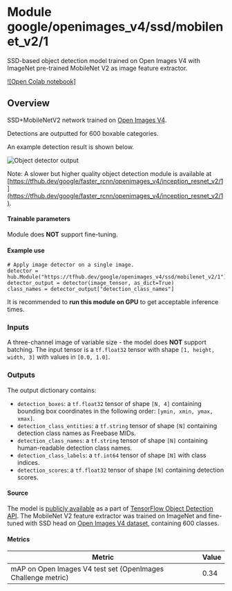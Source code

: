 # Module google/openimages_v4/ssd/mobilenet_v2/1

SSD-based object detection model trained on Open Images V4 with ImageNet
pre-trained MobileNet V2 as image feature extractor.

<!-- module-type: image-object-detection -->
<!-- asset-path: legacy -->
<!-- network-architecture: SSD -->
<!-- dataset: openimagesv4 -->
<!-- fine-tunable: false -->
<!-- format: hub -->

[![Open Colab notebook]](https://colab.research.google.com/github/tensorflow/hub/blob/master/examples/colab/object_detection.ipynb)

## Overview
SSD+MobileNetV2 network trained on
[Open Images V4](https://storage.googleapis.com/openimages/web/index.html).

Detections are outputted for 600 boxable categories.

An example detection result is shown below.

![Object detector output](https://www.gstatic.com/aihub/tfhub/detection/ssd_output.png)

Note: A slower but higher quality object detection module is available at [https://tfhub.dev/google/faster_rcnn/openimages_v4/inception_resnet_v2/1](https://tfhub.dev/google/faster_rcnn/openimages_v4/inception_resnet_v2/1).

#### Trainable parameters
Module does **NOT** support fine-tuning.

#### Example use
```
# Apply image detector on a single image.
detector = hub.Module("https://tfhub.dev/google/openimages_v4/ssd/mobilenet_v2/1")
detector_output = detector(image_tensor, as_dict=True)
class_names = detector_output["detection_class_names"]
```
It is recommended to **run this module on GPU** to get acceptable inference
times.

### Inputs

A three-channel image of variable size - the model does **NOT** support
batching. The input tensor is a `tf.float32` tensor with shape `[1, height,
width, 3]` with values in `[0.0, 1.0]`.

### Outputs
The output dictionary contains:

* `detection_boxes`: a `tf.float32` tensor of shape `[N, 4]` containing
bounding box coordinates in the following order: `[ymin, xmin, ymax, xmax]`.
* `detection_class_entities`: a `tf.string` tensor of shape `[N]` containing
detection class names as Freebase MIDs.
* `detection_class_names`: a `tf.string` tensor of shape `[N]` containing
human-readable detection class names.
* `detection_class_labels`: a `tf.int64` tensor of shape `[N]` with class
indices.
* `detection_scores`: a `tf.float32` tensor of shape `[N]` containing
detection scores.

#### Source

The model is
[publicly available](https://github.com/tensorflow/models/blob/master/research/object_detection/samples/configs/faster_rcnn_inception_resnet_v2_atrous_oid.config)
as a part of
[TensorFlow Object Detection API](https://github.com/tensorflow/models/tree/master/research/object_detection).
The MobileNet V2 feature extractor was trained on ImageNet and fine-tuned with
SSD head on
[Open Images V4 dataset](https://storage.googleapis.com/openimages/web/index.html),
containing 600 classes.

#### Metrics
Metric  | Value
------- | --------
mAP on Open Images V4 test set (OpenImages Challenge metric)  | 0.34


